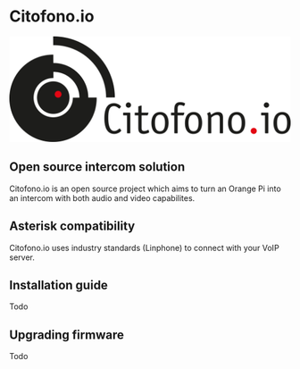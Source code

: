 # Citofono.io
[![logo](static/citofono_logo.png)]()

## Open source intercom solution

Citofono.io is an open source project which aims to turn an Orange Pi into an intercom with both audio and video capabilites.


## Asterisk compatibility

Citofono.io uses industry standards (Linphone) to connect with your VoIP server.

## Installation guide
Todo

## Upgrading firmware
Todo
